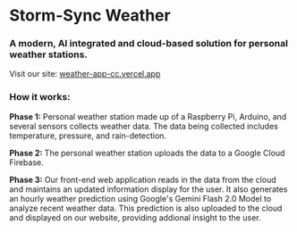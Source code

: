 # Storm-Sync Weather
### A modern, AI integrated and cloud-based solution for personal weather stations.


Visit our site: [weather-app-cc.vercel.app](https://weather-app-cc.vercel.app)

### How it works:
**Phase 1:** Personal weather station made up of a Raspberry Pi, Arduino, and several sensors collects weather data. The data being collected includes temperature, pressure, and rain-detection.  
  
**Phase 2:** The personal weather station uploads the data to a Google Cloud Firebase.  
  
**Phase 3:** Our front-end web application reads in the data from the cloud and maintains an updated information display for the user. It also generates an hourly weather prediction using Google's Gemini Flash 2.0 Model to analyze recent weather data. This prediction is also uploaded to the cloud and displayed on our website, providing addional insight to the user.  
